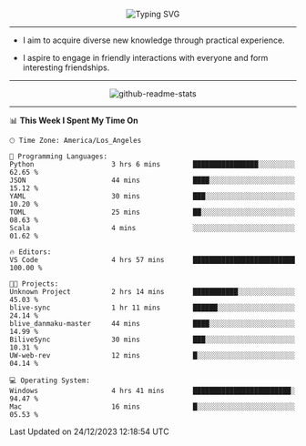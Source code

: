 <p align="center">
  <img src="https://readme-typing-svg.demolab.com?font=Fira+Code&weight=500&size=32&duration=2500&pause=1600&center=true&vCenter=true&random=false&width=1024&height=64&lines=Hi+there+%F0%9F%91%8B;I'm+delighted+you+could+make+it+here+%F0%9F%8E%89;I'm+Harry%2C+a+college+student+still+finding+my+way" alt="Typing SVG" />
</p>


---


- I aim to acquire diverse new knowledge through practical experience.

- I aspire to engage in friendly interactions with everyone and form interesting friendships.


---


<p align="center">
  <img src="https://github-readme-stats.vercel.app/api?username=Harry-Jing&show_icons=true" alt="github-readme-stats"/>
</p>


---

<!--START_SECTION:waka-->
📊 **This Week I Spent My Time On** 

```text
🕑︎ Time Zone: America/Los_Angeles

💬 Programming Languages: 
Python                   3 hrs 6 mins        ████████████████░░░░░░░░░   62.65 % 
JSON                     44 mins             ████░░░░░░░░░░░░░░░░░░░░░   15.12 % 
YAML                     30 mins             ███░░░░░░░░░░░░░░░░░░░░░░   10.20 % 
TOML                     25 mins             ██░░░░░░░░░░░░░░░░░░░░░░░   08.63 % 
Scala                    4 mins              ░░░░░░░░░░░░░░░░░░░░░░░░░   01.62 % 

🔥 Editors: 
VS Code                  4 hrs 57 mins       █████████████████████████   100.00 % 

🐱‍💻 Projects: 
Unknown Project          2 hrs 14 mins       ███████████░░░░░░░░░░░░░░   45.03 % 
blive-sync               1 hr 11 mins        ██████░░░░░░░░░░░░░░░░░░░   24.14 % 
blive_danmaku-master     44 mins             ████░░░░░░░░░░░░░░░░░░░░░   14.99 % 
BiliveSync               30 mins             ███░░░░░░░░░░░░░░░░░░░░░░   10.31 % 
UW-web-rev               12 mins             █░░░░░░░░░░░░░░░░░░░░░░░░   04.14 % 

💻 Operating System: 
Windows                  4 hrs 41 mins       ████████████████████████░   94.47 % 
Mac                      16 mins             █░░░░░░░░░░░░░░░░░░░░░░░░   05.53 % 
```


 Last Updated on 24/12/2023 12:18:54 UTC
<!--END_SECTION:waka-->

